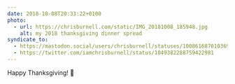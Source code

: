 ```yaml
---
date: 2018-10-08T20:33:22+0100
photo:
  - url: https://chrisburnell.com/static/IMG_20181008_185948.jpg
    alt: my 2018 thanksgiving dinner spread
syndicate_to:
  - https://mastodon.social/users/chrisburnell/statuses/100861687010369680
  - https://twitter.com/iamchrisburnell/status/1049382288759422981
---
```


Happy Thanksgiving! 🍁
